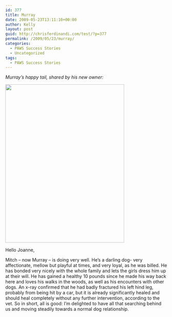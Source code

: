 ```yaml
---
id: 377
title: Murray
date: 2009-05-23T13:11:10+00:00
author: Kelly
layout: post
guid: http://chrisferdinandi.com/test/?p=377
permalink: /2009/05/23/murray/
categories:
  - PAWS Success Stories
  - Uncategorized
tags:
  - PAWS Success Stories
---
```

_Murray&#8217;s happy tail, shared by his new owner:_

<img src="https://pawsnewengland.com/wp-content/uploads/2009/05/image0135.jpg" alt="" title="image01" width="370" height="493" class="aligncenter size-full wp-image-823" />

Hello Joanne,

Mitch &#8211; now Murray &#8211; is doing very well. He&#8217;s a darling dog- very affectionate, mellow but playful at times, and very loyal, as he was billed. He has bonded very nicely with the whole family and lets the girls dress him up at their will. He has gained a healthy 10 pounds since he made his way back here and loves his walks in the woods, as well as his encounters with other dogs. An x-ray confirmed that he had badly fractured his left hind leg, probably from being hit by a car, but it is already significantly healed and should heal completely without any further intervention, according to the vet. So in short, all is good: I&#8217;m delighted to have all that searching behind us and moving steadily towards a normal dog relationship.